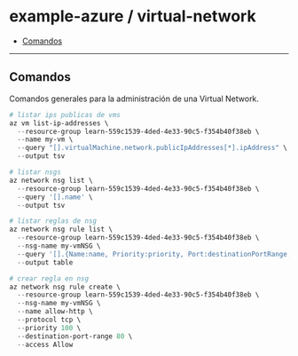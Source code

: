 # example-azure / virtual-network

- [Comandos](#comandos)

---

## Comandos

Comandos generales para la administración de una Virtual Network.

```powershell
# listar ips publicas de vms
az vm list-ip-addresses \
  --resource-group learn-559c1539-4ded-4e33-90c5-f354b40f38eb \
  --name my-vm \
  --query "[].virtualMachine.network.publicIpAddresses[*].ipAddress" \
  --output tsv
```

```powershell
# listar nsgs
az network nsg list \
  --resource-group learn-559c1539-4ded-4e33-90c5-f354b40f38eb \
  --query '[].name' \
  --output tsv
```

```powershell
# listar reglas de nsg
az network nsg rule list \
  --resource-group learn-559c1539-4ded-4e33-90c5-f354b40f38eb \
  --nsg-name my-vmNSG \
  --query '[].{Name:name, Priority:priority, Port:destinationPortRange, Access:access}' \
  --output table
```

```powershell
# crear regla en nsg
az network nsg rule create \
  --resource-group learn-559c1539-4ded-4e33-90c5-f354b40f38eb \
  --nsg-name my-vmNSG \
  --name allow-http \
  --protocol tcp \
  --priority 100 \
  --destination-port-range 80 \
  --access Allow
```
